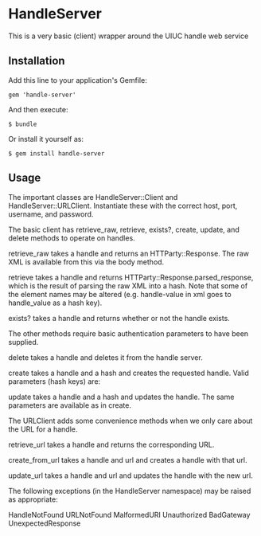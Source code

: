 # HandleServer

This is a very basic (client) wrapper around the UIUC handle web service

## Installation

Add this line to your application's Gemfile:

    gem 'handle-server'

And then execute:

    $ bundle

Or install it yourself as:

    $ gem install handle-server

## Usage

The important classes are HandleServer::Client and HandleServer::URLClient.
Instantiate these with the correct host, port, username, and password.

The basic client has retrieve_raw, retrieve, exists?, create, update, and delete methods to operate on handles.

retrieve_raw takes a handle and returns an HTTParty::Response. The raw XML is available from this via the body method.

retrieve takes a handle and returns HTTParty::Response.parsed_response, which is the result of parsing the raw XML
into a hash. Note that some of the element names may be altered (e.g. handle-value in xml goes to handle_value as
a hash key).

exists? takes a handle and returns whether or not the handle exists.

The other methods require basic authentication parameters to have been supplied.

delete takes a handle and deletes it from the handle server.

create takes a handle and a hash and creates the requested handle. Valid parameters (hash keys) are:

update takes a handle and a hash and updates the handle. The same parameters are available as in create.

The URLClient adds some convenience methods when we only care about the URL for a handle.

retrieve_url takes a handle and returns the corresponding URL.

create_from_url takes a handle and url and creates a handle with that url.

update_url takes a handle and url and updates the handle with the new url.

The following exceptions (in the HandleServer namespace) may be raised as appropriate:

HandleNotFound
URLNotFound
MalformedURI
Unauthorized
BadGateway
UnexpectedResponse